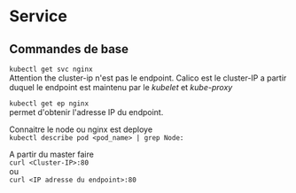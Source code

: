 # Service 
## Commandes de base

``kubectl get svc nginx``  
Attention the cluster-ip n'est pas le endpoint. Calico est le cluster-IP a partir
duquel le endpoint est maintenu par le *kubelet* et *kube-proxy*
   
``kubectl get ep nginx``  
permet d'obtenir l'adresse IP du endpoint. 

Connaitre le node ou nginx est deploye   
``kubectl describe pod <pod_name> | grep Node:``  

A partir du master faire  
``curl <Cluster-IP>:80``  
ou  
``curl <IP adresse du endpoint>:80``


 
